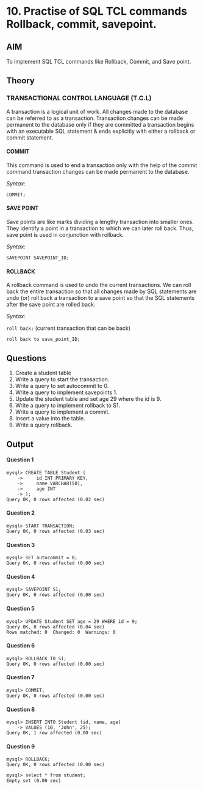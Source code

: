 # 10. Practise of SQL TCL commands Rollback, commit, savepoint.

## AIM

To implement SQL TCL commands like Rollback, Commit, and Save point.

## Theory

### TRANSACTIONAL CONTROL LANGUAGE (T.C.L)

A transaction is a logical unit of work. All changes made to the database can be referred to as a transaction. Transaction changes can be made permanent to the database only if they are committed a transaction begins with an executable SQL statement & ends explicitly with either a rollback or commit statement.

#### COMMIT
This command is used to end a transaction only with the help of the commit command transaction changes can be made permanent to the database.

*Syntax:*

`COMMIT;`

#### SAVE POINT
Save points are like marks dividing a lengthy transaction into smaller ones. They identify a point in a transaction to which we can later roll back. Thus, save point is used in conjunction with rollback.

*Syntax:*

`SAVEPOINT SAVEPOINT_ID;`

#### ROLLBACK
A rollback command is used to undo the current transactions. We can roll back the entire transaction so that all changes made by SQL statements are undo (or) roll back a transaction to a save point so that the SQL statements after the save point are rolled back.

*Syntax:*

`roll back;` (current transaction that can be back)

`roll back to save_point_ID;`

## Questions

1. Create a student table
2. Write a query to start the transaction.
3. Write a query to set autocommit to 0.
4. Write a query to implement savepoints 1.
5. Update the student table and set age 29 where the id is 9.
6. Write a query to implement rollback to S1.
7. Write a query to implement a commit.
8. Insert a value into the table.
9. Write a query rollback.

## Output

#### Question 1
```
mysql> CREATE TABLE Student (
    ->     id INT PRIMARY KEY,
    ->     name VARCHAR(50),
    ->     age INT
    -> );
Query OK, 0 rows affected (0.02 sec)
```
#### Question 2
```
mysql> START TRANSACTION;
Query OK, 0 rows affected (0.03 sec)
```
#### Question 3
```
mysql> SET autocommit = 0;
Query OK, 0 rows affected (0.00 sec)
```
#### Question 4
```
mysql> SAVEPOINT S1;
Query OK, 0 rows affected (0.00 sec)
```
#### Question 5
```
mysql> UPDATE Student SET age = 29 WHERE id = 9;
Query OK, 0 rows affected (0.04 sec)
Rows matched: 0  Changed: 0  Warnings: 0
```
#### Question 6
```
mysql> ROLLBACK TO S1;
Query OK, 0 rows affected (0.00 sec)
```
#### Question 7
```
mysql> COMMIT;
Query OK, 0 rows affected (0.00 sec)
```
#### Question 8
```
mysql> INSERT INTO Student (id, name, age)
    -> VALUES (10, 'John', 25);
Query OK, 1 row affected (0.00 sec)
```
#### Question 9
```
mysql> ROLLBACK;
Query OK, 0 rows affected (0.00 sec)
```
```
mysql> select * from student;
Empty set (0.00 sec)
```
